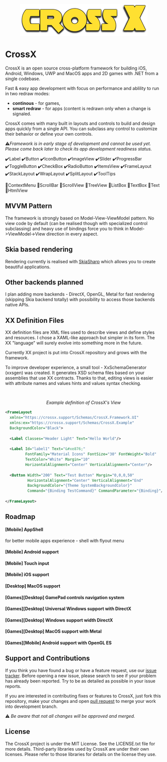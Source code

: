 <p align="center">
  <img src="CrossX.png">
</p>

# CrossX

CrossX is an open source cross-platform framework for building iOS, Android, Windows, UWP and MacOS apps and 2D games with .NET from a single codebase.

Fast & easy app development with focus on performance and ablility to run in two redraw modes:
* **continous** - for games,
* **smart redraw** - for apps (content is redrawn only when a change is signaled.

CrossX comes with many built in layouts and controls to build and design apps quickly from a single API. You can subclass any control to customize their behavior or define your own controls.

⚠️*Framework is in early stage of development and cannot be used yet. Please come back later to check its app development readiness status.*

✔️Label
✔️Button
✔️IconButton
✔️ImageView 
✔️Slider
✔️ProgressBar
✔️ToggleButton 
✔️CheckBox
✔️RadioButton
✔️ItemsView
✔️FrameLayout
✔️StackLayout
✔️WrapLayout
✔️SplitLayout
✔️ToolTips

🔻ContextMenu
🔻ScrollBar
🔻ScrollView
🔻TreeView
🔻ListBox
🔻TextBox
🔻Text
🔻HtmlView

## MVVM Pattern
The framework is strongly based on Model-View-ViewModel pattern. No view code by default (can be realised though with specialized control subclassing) and heavy use of bindings force you to think in Model->ViewModel->View direction in every aspect.

## Skia based rendering
Rendering currently is realised with [SkiaSharp](https://github.com/mono/SkiaSharp) which allows you to create beautiful applications.

## Other backends planned
I plan adding more backends - DirectX, OpenGL, Metal for fast rendering (skipping Skia backend totally) with possibility to access those backends native APIs.

## XX Definition Files
XX definition files are XML files used to describe views and define styles and resources. I chose a XAML-like approach but simpler in its form. The XX "language" will surely evolve into something more in the future. 

Currently XX project is put into CrossX repository and grows with the framework. 

To improve developer experience, a small tool - XxSchemaGenerator (xxsgen) was created. It generates XSD schema files based on your assemblies that use XX contracts. Thanks to that, editing views is easier with attribute names and values hints and values syntax checking.

<br/>
<p align="center"><i>Example definition of CrossX's View</i></p>

```xml
<FrameLayout
  xmlns="https://crossx.support/Schemas/CrossX.Framework.UI"
  xmlns:ex="https://crossx.support/Schemas/CrossX.Example"
  BackgroundColor="Black">
  
  <Label Classes="Header Light" Text="Hello World"/>
  
  <Label Id="label1" Text="&#xe876;" 
         FontFamily="Material Icons" FontSize="30" FontWeight="Bold" 
         TextColor="White" Margin="10"
         HorizontalAlignment="Center" VerticalAlignment="Center"/>
  
  <Button Width="200" Text="Test Button" Margin="0,0,0,50"
          HorizontalAlignment="Center" VerticalAlignment="End"
          BackgroundColor="{Theme SystemBackgroundColor}"
          Command="{Binding TestCommand}" CommandParameter="{Binding}"/>
  
</FrameLayout>
```

## Roadmap

#### [Mobile] AppShell
for better mobile apps experience - shell with flyout menu

#### [Mobile] Android support
#### [Mobile] Touch input
#### [Mobile] iOS support

#### [Desktop] MacOS support

#### [Games][Desktop] GamePad controls navigation system
#### [Games][Desktop] Universal Windows support with DirectX
#### [Games][Desktop] Windows support width DirectX
#### [Games][Desktop] MacOS support with Metal

#### [Games][Mobile] Android support with OpenGL ES    

## Support and Contributions
If you think you have found a bug or have a feature request, use our [issue tracker](https://github.com/ebatianoSoftware/CrossX/issues). Before opening a new issue, please search to see if your problem has already been reported. Try to be as detailed as possible in your issue reports.

If you are interested in contributing fixes or features to CrossX, just fork this repository, make your changes and open [pull request](https://github.com/ebatianoSoftware/CrossX/pulls) to merge your work into development branch. 

⚠️ *Be aware that not all changes will be approved and merged.*

## License
The CrossX project is under the MIT License. See the LICENSE.txt file for more details. Third-party libraries used by CrossX are under their own licenses. Please refer to those libraries for details on the license they use.
